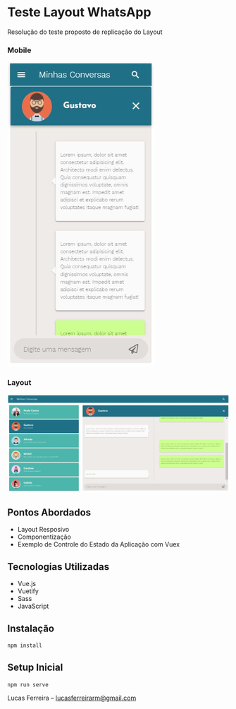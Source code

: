 
# Teste Layout WhatsApp 


Resolução do teste proposto de replicação do Layout
### Mobile
![Alt text](src/assets/mobile.JPG?raw=true "Layout Proposto")
### Layout 
![Alt text](src/assets/resultado.JPG?raw=true "Layout Proposto")

## Pontos Abordados

* Layout Resposivo
* Componentização
* Exemplo de Controle do Estado da Aplicação com Vuex


## Tecnologias Utilizadas

* Vue.js
* Vuetify
* Sass
* JavaScript

## Instalação
```sh
npm install 
```
## Setup Inicial
```sh
npm run serve
```

Lucas Ferreira  – lucasferreirarm@gmail.com



